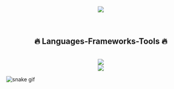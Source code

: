 <h1 align="center">
  <a href="https://git.io/typing-svg">
    <img src="https://readme-typing-svg.herokuapp.com/?lines=Hi+There!+👋;+I'm+Pratik!;&center=true&size=30">
  </a>
</h1>

<br/>

<h2 align="center">🔥 Languages-Frameworks-Tools 🔥</h2>
<br>
<div align="center">
    <img src="https://skillicons.dev/icons?i=git,github,java,javascript,typescript,react,next,html,css,sass,bootstrap" /> <br/>
    <img src="https://skillicons.dev/icons?i=tailwind,netlify,linux,vscode,discord,idea,linkedin,nodejs,expressjs,mongodb" />
</div>
  
  ![snake gif](https://github.com/GitsOfVivek/GitsOfVivek/blob/output/github-contribution-grid-snake-dark.svg)
  
  <br>
  <br>
</p>
